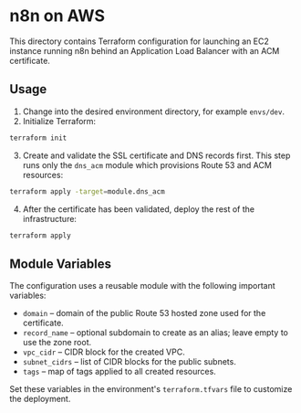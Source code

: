 # n8n on AWS

This directory contains Terraform configuration for launching an EC2 instance running n8n behind an Application Load Balancer with an ACM certificate.

## Usage

1. Change into the desired environment directory, for example `envs/dev`.
2. Initialize Terraform:

```bash
terraform init
```

3. Create and validate the SSL certificate and DNS records first. This step runs only the `dns_acm` module which provisions Route 53 and ACM resources:

```bash
terraform apply -target=module.dns_acm
```

4. After the certificate has been validated, deploy the rest of the infrastructure:

```bash
terraform apply
```

## Module Variables

The configuration uses a reusable module with the following important variables:

- `domain` – domain of the public Route 53 hosted zone used for the certificate.
- `record_name` – optional subdomain to create as an alias; leave empty to use the zone root.
- `vpc_cidr` – CIDR block for the created VPC.
- `subnet_cidrs` – list of CIDR blocks for the public subnets.
- `tags` – map of tags applied to all created resources.

Set these variables in the environment's `terraform.tfvars` file to customize the deployment.
